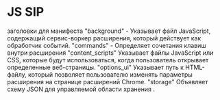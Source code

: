 # JS SIP

заголовки для манифеста
"background" - Указывает файл JavaScript, содержащий сервис-воркер расширения, который действует как обработчик событий. 
"commands" - Определяет сочетания клавиш внутри расширения
"content_scripts"
Указывает файлы JavaScript или CSS, которые будут использоваться, когда пользователь открывает определенные веб-страницы. 
"options_ui"
Указывает путь к HTML-файлу, который позволяет пользователю изменять параметры расширения на странице расширений Chrome. 
"storage"
Объявляет схему JSON для управляемой области хранения . 